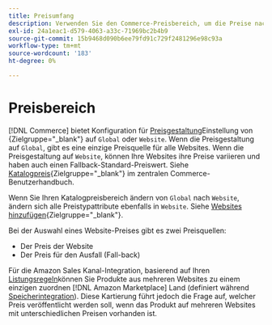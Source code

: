 ```yaml
---
title: Preisumfang
description: Verwenden Sie den Commerce-Preisbereich, um die Preise nach mehreren Websites oder global zu verwalten.
exl-id: 24a1eac1-d579-4063-a33c-71969bc2b4b9
source-git-commit: 15b9468d090b6ee79fd91c729f2481296e98c93a
workflow-type: tm+mt
source-wordcount: '183'
ht-degree: 0%

---
```


# Preisbereich

[!DNL Commerce] bietet Konfiguration für [Preisgestaltung](https://docs.magento.com/user-guide/configuration/catalog/catalog.html#price)Einstellung von {Zielgruppe=&quot;_blank&quot;} auf `Global` oder `Website`. Wenn die Preisgestaltung auf `Global`, gibt es eine einzige Preisquelle für alle Websites. Wenn die Preisgestaltung auf `Website`, können Ihre Websites ihre Preise variieren und haben auch einen Fallback-Standard-Preiswert. Siehe [Katalogpreis](https://docs.magento.com/user-guide/configuration/catalog/catalog.html#price){Zielgruppe=&quot;_blank&quot;} im zentralen Commerce-Benutzerhandbuch.

Wenn Sie Ihren Katalogpreisbereich ändern von `Global` nach `Website`, ändern sich alle Preistypattribute ebenfalls in `Website`. Siehe [Websites hinzufügen](https://docs.magento.com/user-guide/stores/stores-all-create-website.html){Zielgruppe=&quot;_blank&quot;}.

Bei der Auswahl eines Website-Preises gibt es zwei Preisquellen:

- Der Preis der Website
- Der Preis für den Ausfall (Fall-back)

Für die Amazon Sales Kanal-Integration, basierend auf Ihren [Listungsregeln](./listing-rules.md)können Sie Produkte aus mehreren Websites zu einem einzigen zuordnen [!DNL Amazon Marketplace] Land (definiert während [Speicherintegration](./store-integration.md)). Diese Kartierung führt jedoch die Frage auf, welcher Preis veröffentlicht werden soll, wenn das Produkt auf mehreren Websites mit unterschiedlichen Preisen vorhanden ist.
